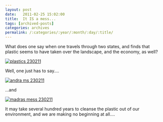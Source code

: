 ```yaml
---
layout: post
date:	2011-02-25 15:02:00
title:  It IS a mess...
tags: [archived-posts]
categories: archives
permalink: /:categories/:year/:month/:day/:title/
---
```

What does one say when one travels through two states, and finds that plastic seems to have taken over the landscape, and the economy, as well?


<a href="http://s1142.photobucket.com/albums/n602/Deepapctrsglr/?action=view&amp;current=IMG_3899.jpg" target="_blank"><img src="http://i1142.photobucket.com/albums/n602/Deepapctrsglr/IMG_3899.jpg" border="0" alt="plastics 230211"></a>


Well, one just has to say....


<a href="http://s1142.photobucket.com/albums/n602/Deepapctrsglr/?action=view&amp;current=IMG_3901.jpg" target="_blank"><img src="http://i1142.photobucket.com/albums/n602/Deepapctrsglr/IMG_3901.jpg" border="0" alt="andra ms 230211"></a>


...and



<a href="http://s1142.photobucket.com/albums/n602/Deepapctrsglr/?action=view&amp;current=IMG_3896.jpg" target="_blank"><img src="http://i1142.photobucket.com/albums/n602/Deepapctrsglr/IMG_3896.jpg" border="0" alt="madras mess 230211"></a>


It may take several hundred years to cleanse the plastic out of our environment, and we are making no beginning at all....
